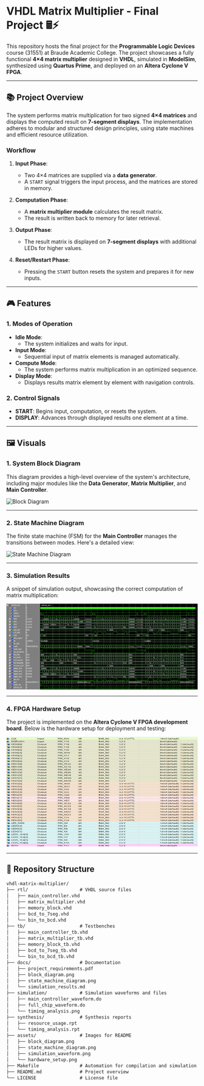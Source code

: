 # **VHDL Matrix Multiplier - Final Project** 🖩⚡

This repository hosts the final project for the **Programmable Logic Devices** course (31551) at Braude Academic College. The project showcases a fully functional **4×4 matrix multiplier** designed in **VHDL**, simulated in **ModelSim**, synthesized using **Quartus Prime**, and deployed on an **Altera Cyclone V FPGA**.

---

## **📚 Project Overview**
The system performs matrix multiplication for two signed **4×4 matrices** and displays the computed result on **7-segment displays**. The implementation adheres to modular and structured design principles, using state machines and efficient resource utilization.

### **Workflow**
1. **Input Phase**:
   - Two 4×4 matrices are supplied via a **data generator**.
   - A `START` signal triggers the input process, and the matrices are stored in memory.

2. **Computation Phase**:
   - A **matrix multiplier module** calculates the result matrix.
   - The result is written back to memory for later retrieval.

3. **Output Phase**:
   - The result matrix is displayed on **7-segment displays** with additional LEDs for higher values.

4. **Reset/Restart Phase**:
   - Pressing the `START` button resets the system and prepares it for new inputs.

---

## **🎮 Features**
### **1. Modes of Operation**
- **Idle Mode**:
  - The system initializes and waits for input.
- **Input Mode**:
  - Sequential input of matrix elements is managed automatically.
- **Compute Mode**:
  - The system performs matrix multiplication in an optimized sequence.
- **Display Mode**:
  - Displays results matrix element by element with navigation controls.

### **2. Control Signals**
- **START**: Begins input, computation, or resets the system.
- **DISPLAY**: Advances through displayed results one element at a time.

---

## **🖼️ Visuals**

### **1. System Block Diagram**
This diagram provides a high-level overview of the system's architecture, including major modules like the **Data Generator**, **Matrix Multiplier**, and **Main Controller**.

![Block Diagram](assets/block_diagram.png)

---

### **2. State Machine Diagram**
The finite state machine (FSM) for the **Main Controller** manages the transitions between modes. Here's a detailed view:

![State Machine Diagram](assets/state_machine_diagram.png)

---

### **3. Simulation Results**
A snippet of simulation output, showcasing the correct computation of matrix multiplication:

![Simulation Waveform](assets/simulation_waveform.png)

---

### **4. FPGA Hardware Setup**
The project is implemented on the **Altera Cyclone V FPGA development board**. Below is the hardware setup for deployment and testing:

![Hardware Setup](assets/hardware_setup.png)

---

## **📂 Repository Structure**
```plaintext
vhdl-matrix-multiplier/
├── rtl/                   # VHDL source files
│   ├── main_controller.vhd
│   ├── matrix_multiplier.vhd
│   ├── memory_block.vhd
│   ├── bcd_to_7seg.vhd
│   └── bin_to_bcd.vhd
├── tb/                    # Testbenches
│   ├── main_controller_tb.vhd
│   ├── matrix_multiplier_tb.vhd
│   ├── memory_block_tb.vhd
│   ├── bcd_to_7seg_tb.vhd
│   └── bin_to_bcd_tb.vhd
├── docs/                  # Documentation
│   ├── project_requirements.pdf
│   ├── block_diagram.png
│   ├── state_machine_diagram.png
│   └── simulation_results.md
├── simulation/            # Simulation waveforms and files
│   ├── main_controller_waveform.do
│   ├── full_chip_waveform.do
│   └── timing_analysis.png
├── synthesis/             # Synthesis reports
│   ├── resource_usage.rpt
│   └── timing_analysis.rpt
├── assets/                # Images for README
│   ├── block_diagram.png
│   ├── state_machine_diagram.png
│   ├── simulation_waveform.png
│   └── hardware_setup.png
├── Makefile               # Automation for compilation and simulation
├── README.md              # Project overview
└── LICENSE                # License file
